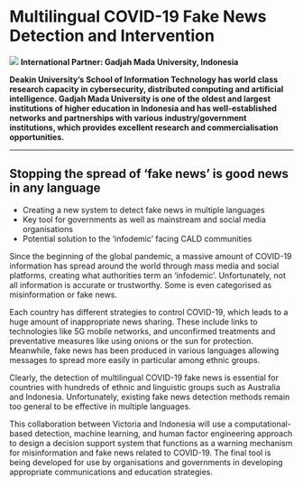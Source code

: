 # Multilingual COVID-19 Fake News Detection and Intervention
![](https://www.veski.org.au/wp-content/uploads/image1-600x111.png)
**International Partner: Gadjah Mada University, Indonesia**

**Deakin University’s School of Information Technology has world class research capacity in cybersecurity, distributed computing and artificial intelligence. Gadjah Mada University is one of the oldest and largest institutions of higher education in Indonesia and has well-established networks and partnerships with various industry/government institutions, which provides excellent research and commercialisation opportunities.**


---
## Stopping the spread of ‘fake news’ is good news in any language
- Creating a new system to detect fake news in multiple languages
- Key tool for governments as well as mainstream and social media organisations
- Potential solution to the ‘infodemic’ facing CALD communities

Since the beginning of the global pandemic, a massive amount of COVID-19 information has spread around the world through mass media and social platforms, creating what authorities term an ‘infodemic’. Unfortunately, not all information is accurate or trustworthy. Some is even categorised as misinformation or fake news.

Each country has different strategies to control COVID-19, which leads to a huge amount of inappropriate news sharing. These include links to technologies like 5G mobile networks, and unconfirmed treatments and preventative measures like using onions or the sun for protection. Meanwhile, fake news has been produced in various languages allowing messages to spread more easily in particular among ethnic groups.

Clearly, the detection of multilingual COVID-19 fake news is essential for countries with hundreds of ethnic and linguistic groups such as Australia and Indonesia. Unfortunately, existing fake news detection methods remain too general to be effective in multiple languages.


This collaboration between Victoria and Indonesia will use a computational-based detection, machine learning, and human factor engineering approach to design a decision support system that functions as a warning mechanism for misinformation and fake news related to COVID-19. The final tool is being developed for use by organisations and governments in developing appropriate communications and education strategies.